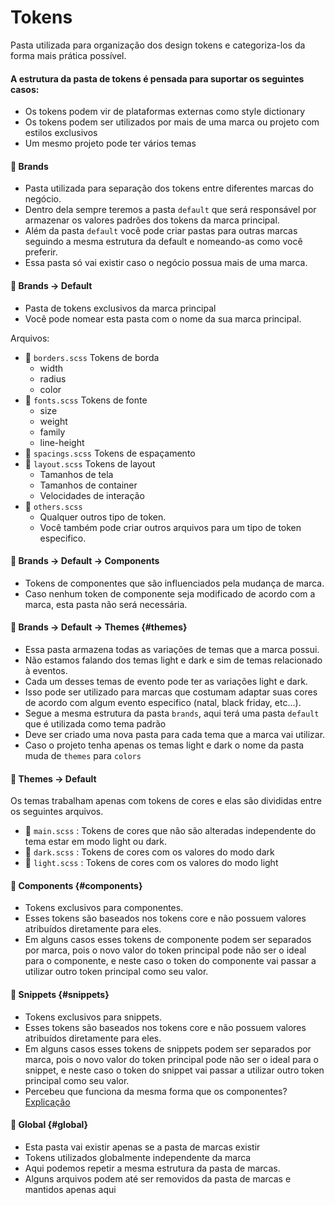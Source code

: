 # Tokens
Pasta utilizada para organização dos design tokens e categoriza-los da forma mais prática possível.

#### A estrutura da pasta de tokens é pensada para suportar os seguintes casos:
* Os tokens podem vir de plataformas externas como style dictionary
* Os tokens podem ser utilizados por mais de uma marca ou projeto com estilos exclusivos
* Um mesmo projeto pode ter vários temas

#### 📂 Brands
* Pasta utilizada para separação dos tokens entre diferentes marcas do negócio.
* Dentro dela sempre teremos a pasta `default` que será responsável por armazenar os valores padrões dos tokens da marca principal.
* Além da pasta `default` você pode criar pastas para outras marcas seguindo a mesma estrutura da default e nomeando-as como você preferir.
* Essa pasta só vai existir caso o negócio possua mais de uma marca.

#### 📂 Brands → Default
* Pasta de tokens exclusivos da marca principal
* Você pode nomear esta pasta com o nome da sua marca principal.

Arquivos:
* 📄 `borders.scss` Tokens de borda
  * width
  * radius
  * color
* 📄 `fonts.scss` Tokens de fonte
  * size
  * weight
  * family
  * line-height
* 📄 `spacings.scss` Tokens de espaçamento
* 📄 `layout.scss` Tokens de layout
  * Tamanhos de tela
  * Tamanhos de container
  * Velocidades de interação
* 📄 `others.scss` 
  * Qualquer outros tipo de token. 
  * Você também pode criar outros arquivos para um tipo de token especifico.
       
#### 📁 Brands → Default → Components
* Tokens de componentes que são influenciados pela mudança de marca. 
* Caso nenhum token de componente seja modificado de acordo com a marca, esta pasta não será necessária.

#### 📂 Brands → Default → Themes {#themes}
* Essa pasta armazena todas as variações de temas que a marca possui. 
* Não estamos falando dos temas light e dark e sim de temas relacionado à eventos. 
* Cada um desses temas de evento pode ter as variações light e dark.
* Isso pode ser utilizado para marcas que costumam adaptar suas cores de acordo com algum evento especifico (natal, black friday, etc...).
* Segue a mesma estrutura da pasta `brands`, aqui terá uma pasta `default` que é utilizada como tema padrão 
* Deve ser criado uma nova pasta para cada tema que a marca vai utilizar.
* Caso o projeto tenha apenas os temas light e dark o nome da pasta muda de `themes` para `colors`

#### 📂 Themes → Default
Os temas trabalham apenas com tokens de cores e elas são divididas entre os seguintes arquivos.

* 📄 `main.scss` : Tokens de cores que não são alteradas independente do tema estar em modo light ou dark.
* 📄 `dark.scss` : Tokens de cores com os valores do modo dark
* 📄 `light.scss` : Tokens de cores com os valores do modo light

#### 📂 Components {#components}
* Tokens exclusivos para componentes. 
* Esses tokens são baseados nos tokens core e não possuem valores atribuídos diretamente para eles. 
* Em alguns casos esses tokens de componente podem ser separados por marca, pois o novo valor do token principal pode não ser o ideal para o componente, e neste caso o token do componente vai passar a utilizar outro token principal como seu valor.

#### 📂 Snippets {#snippets}
* Tokens exclusivos para snippets. 
* Esses tokens são baseados nos tokens core e não possuem valores atribuídos diretamente para eles. 
* Em alguns casos esses tokens de snippets podem ser separados por marca, pois o novo valor do token principal pode não ser o ideal para o snippet, e neste caso o token do snippet vai passar a utilizar outro token principal como seu valor.
* Percebeu que funciona da mesma forma que os componentes? [Explicação](snippets.md) 

#### 📂 Global {#global}
* Esta pasta vai existir apenas se a pasta de marcas existir
* Tokens utilizados globalmente independente da marca
* Aqui podemos repetir a mesma estrutura da pasta de marcas.
* Alguns arquivos podem até ser removidos da pasta de marcas e mantidos apenas aqui